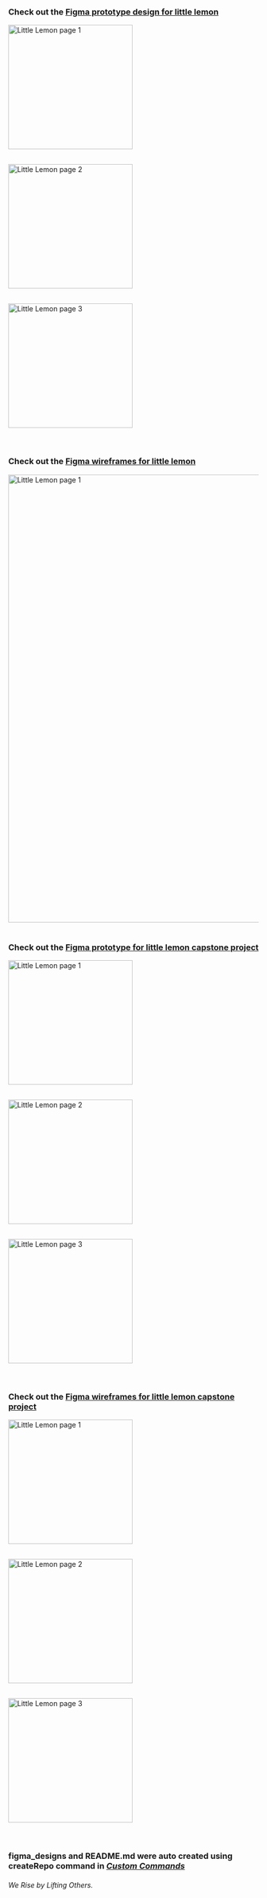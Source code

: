 ### Check out the [Figma prototype design for little lemon](https://www.figma.com/design/u7zbSHNIFWE0rwz6fZt178/high-fidelity-visual-design?node-id=0-1&t=3uFdohozHKiRJpxq-1)

<div style="display: flex; flex-wrap: wrap; gap: 30px;">
    <img src="ll-figma1.png" alt="Little Lemon page 1" width="250" />
    <img src="ll-figma2.png" alt="Little Lemon page 2" width="250" />
    <img src="ll-figma3.png" alt="Little Lemon page 3" width="250" />
</div>
<br><br>

### Check out the [Figma wireframes for little lemon](https://www.figma.com/design/uPCi7Jnts19XhE4eME3VZU/wireframes?node-id=0-1&t=kXbcadpiKyPjSc9k-1)

<img src="ll-wireframes.png" alt="Little Lemon page 1" width="900" />
<br><br>

### Check out the [Figma prototype for little lemon capstone project](https://www.figma.com/design/Jo78tKGLI9UtpjAV1VFX8w/Capstone-project?node-id=25-378&t=YkVTrjlAuomzVeLG-1)

<div style="display: flex; flex-wrap: wrap; gap: 30px;">
    <img src="ll-hgh-fidelity-figma1.png" alt="Little Lemon page 1" width="250" />
    <img src="ll-hgh-fidelity-figma2.png" alt="Little Lemon page 2" width="250" />
    <img src="ll-hgh-fidelity-figma3.png" alt="Little Lemon page 3" width="250" />
</div>
<br><br>

### Check out the [Figma wireframes for little lemon capstone project](https://www.figma.com/design/Jo78tKGLI9UtpjAV1VFX8w/Capstone-project?node-id=0-1&t=YkVTrjlAuomzVeLG-1)

<div style="display: flex; flex-wrap: wrap; gap: 30px;">
    <img src="ll-wireframes-figma-capstone1.png" alt="Little Lemon page 1" width="250" />
    <img src="ll-wireframes-figma-capstone2.png" alt="Little Lemon page 2" width="250" />
    <img src="ll-wireframes-figma-capstone3.png" alt="Little Lemon page 3" width="250" />
</div>
<br><br>

### figma_designs and README.md were auto created using createRepo command in [*Custom Commands*](https://github.com/DafetiteOgaga/custom_commands)
		




###### *We Rise by Lifting Others.*
